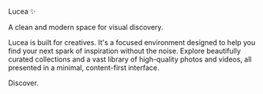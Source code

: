 Lucea ✨

A clean and modern space for visual discovery.

Lucea is built for creatives. It's a focused environment designed to help you find your next spark of inspiration without the noise. Explore beautifully curated collections and a vast library of high-quality photos and videos, all presented in a minimal, content-first interface.

Discover.